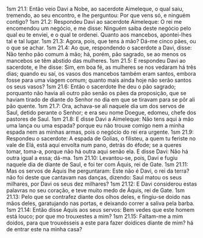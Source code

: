 1sm 21.1: Então veio Davi a Nobe, ao sacerdote Aimeleque, o qual saiu, tremendo, ao seu encontro, e lhe perguntou: Por que vens só, e ninguém contigo?
1sm 21.2: Respondeu Davi ao sacerdote Aimeleque: O rei me encomendou um negócio, e me disse: Ninguém saiba deste negócio pelo qual eu te enviei, e o qual te ordenei. Quanto aos mancebos, apontei-lhes tal e tal lugar.
1sm 21.3: Agora, pois, que tens à mão? Dá-me cinco pães, ou o que se achar.
1sm 21.4: Ao que, respondendo o sacerdote a Davi, disse: Não tenho pão comum à mão; há, porém, pão sagrado, se ao menos os mancebos se têm abstido das mulheres.
1sm 21.5: E respondeu Davi ao sacerdote, e lhe disse: Sim, em boa fé, as mulheres se nos vedaram há três dias; quando eu saí, os vasos dos mancebos também eram santos, embora fosse para uma viagem comum; quanto mais ainda hoje não serão santos os seus vasos?
1sm 21.6: Então o sacerdote lhe deu o pão sagrado; porquanto não havia ali outro pão senão os pães da proposição, que se haviam tirado de diante do Senhor no dia em que se tiravam para se pôr ali pão quente.
1sm 21.7: Ora, achava-se ali naquele dia um dos servos de Saul, detido perante o Senhor; e era seu nome Doegue, edomeu, chefe dos pastores de Saul.
1sm 21.8: E disse Davi a Aimeleque: Não tens aqui à mão uma lança ou uma espada? porque eu não trouxe comigo nem a minha espada nem as minhas armas, pois o negócio do rei era urgente.
1sm 21.9: Respondeu o sacerdote: A espada de Golias, o filisteu, a quem tu feriste no vale de Elá, está aqui envolta num pano, detrás do éfode; se a queres tomar, toma-a, porque não há outra aqui senão ela. E disse Davi: Não há outra igual a essa; dá-ma.
1sm 21.10: Levantou-se, pois, Davi e fugiu naquele dia de diante de Saul, e foi ter com Áquis, rei de Gate.
1sm 21.11: Mas os servos de Áquis lhe perguntaram: Este não é Davi, o rei da terra? não foi deste que cantavam nas danças, dizendo: Saul matou os seus milhares, por Davi os seus dez milhares?
1sm 21.12: E Davi considerou estas palavras no seu coração, e teve muito medo de Áquis, rei de Gate.
1sm 21.13: Pelo que se contrafez diante dos olhos deles, e fingiu-se doido nas mãos deles, garatujando nas portas, e deixando correr a saliva pela barba.
1sm 21.14: Então disse Áquis aos seus servos: Bem vedes que este homem está louco; por que mo trouxestes a mim?
1sm 21.15: Faltam-me a mim doidos, para que trouxésseis a este para fazer doidices diante de mim? há de entrar este na minha casa?
